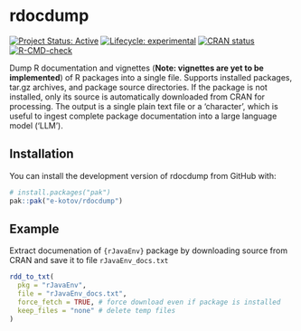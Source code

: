 

<!-- README.md is generated from README.Rmd. Please edit that file -->

# rdocdump

<!-- badges: start -->

[![Project Status:
Active](https://www.repostatus.org/badges/latest/active.svg)](https://www.repostatus.org/#active)
[![Lifecycle:
experimental](https://img.shields.io/badge/lifecycle-experimental-orange.svg)](https://lifecycle.r-lib.org/articles/stages.html#experimental)
[![CRAN
status](https://www.r-pkg.org/badges/version/rdocdump.png)](https://CRAN.R-project.org/package=rdocdump)
[![R-CMD-check](https://github.com/e-kotov/rdocdump/actions/workflows/R-CMD-check.yaml/badge.svg)](https://github.com/e-kotov/rdocdump/actions/workflows/R-CMD-check.yaml)
<!-- badges: end -->

Dump R documentation and vignettes (**Note: vignettes are yet to be
implemented**) of R packages into a single file. Supports installed
packages, tar.gz archives, and package source directories. If the
package is not installed, only its source is automatically downloaded
from CRAN for processing. The output is a single plain text file or a
‘character’, which is useful to ingest complete package documentation
into a large language model (‘LLM’).

## Installation

You can install the development version of rdocdump from GitHub with:

``` r
# install.packages("pak")
pak::pak("e-kotov/rdocdump")
```

## Example

Extract documenation of `{rJavaEnv}` package by downloading source from
CRAN and save it to file `rJavaEnv_docs.txt`

``` r
rdd_to_txt(
  pkg = "rJavaEnv",
  file = "rJavaEnv_docs.txt",
  force_fetch = TRUE, # force download even if package is installed
  keep_files = "none" # delete temp files
)
```
